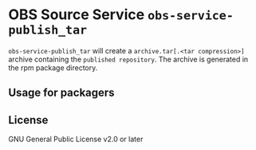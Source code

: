# OBS Source Service `obs-service-publish_tar`

`obs-service-publish_tar` will create a `archive.tar[.<tar compression>]` archive
containing the `published repository`. The archive
is generated in the rpm package directory.

## Usage for packagers


## License

GNU General Public License v2.0 or later
